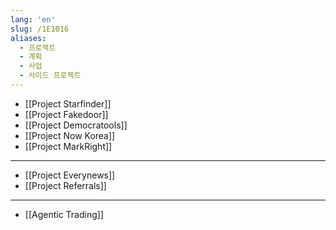 ```yaml
---
lang: 'en'
slug: /1E1016
aliases:
  - 프로젝트
  - 계획
  - 사업
  - 사이드 프로젝트
---
```


- [[Project Starfinder]]
- [[Project Fakedoor]]
- [[Project Democratools]]
- [[Project Now Korea]]
- [[Project MarkRight]]

---

- [[Project Everynews]]
- [[Project Referrals]]

---

- [[Agentic Trading]]
